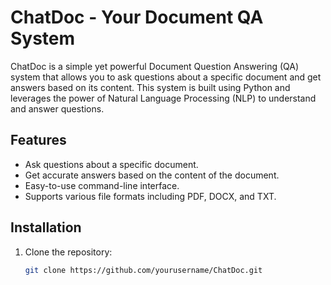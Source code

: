 # ChatDoc - Your Document QA System

ChatDoc is a simple yet powerful Document Question Answering (QA) system that allows you to ask questions about a specific document and get answers based on its content. This system is built using Python and leverages the power of Natural Language Processing (NLP) to understand and answer questions.

## Features

- Ask questions about a specific document.
- Get accurate answers based on the content of the document.
- Easy-to-use command-line interface.
- Supports various file formats including PDF, DOCX, and TXT.

## Installation

1. Clone the repository:

   ```bash
   git clone https://github.com/yourusername/ChatDoc.git